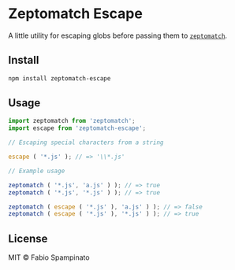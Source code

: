 # Zeptomatch Escape

A little utility for escaping globs before passing them to [`zeptomatch`](https://github.com/fabiospampinato/zeptomatch).

## Install

```sh
npm install zeptomatch-escape
```

## Usage

```ts
import zeptomatch from 'zeptomatch';
import escape from 'zeptomatch-escape';

// Escaping special characters from a string

escape ( '*.js' ); // => '\\*.js'

// Example usage

zeptomatch ( '*.js', 'a.js' ) ); // => true
zeptomatch ( '*.js', '*.js' ) ); // => true

zeptomatch ( escape ( '*.js' ), 'a.js' ) ); // => false
zeptomatch ( escape ( '*.js' ), '*.js' ) ); // => true
```

## License

MIT © Fabio Spampinato
